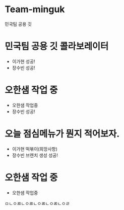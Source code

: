 # Team-minguk
민국팀 공용 깃

# 민국팀 공용 깃 콜라보레이터
- 이가현 성공!
- 장수빈 성공!

# 오한샘 작업 중
 - 오한샘 작업중
 - 장수빈 성공!

# 오늘 점심메뉴가 뭔지 적어보자. 
 - 이가현 떡볶이(희망사항)
 - 장수빈 브렌치 생성 성공!

# 오한샘 작업 중
 - 오한샘 작업중

ㅁㄴㅇㄻㄴㅇㄻㄴㅇㄻㄴㅇㄻㄴㅇㄹ